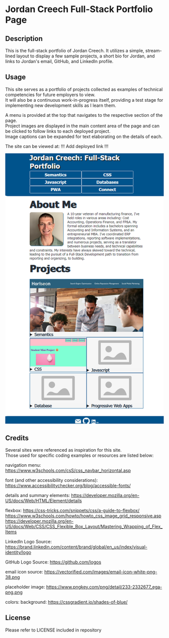 # Jordan Creech Full-Stack Portfolio Page

## Description

This is the full-stack portfolio of Jordan Creech. It utilizes a simple, stream-lined layout to display a few sample projects, a short bio for Jordan, and links to Jordan's email, GitHub, and LinkedIn profile.

## Usage

This site serves as a portfolio of projects collected as examples of technical competencies for future employers to view.  
It will also be a continuous work-in-progress itself, providing a test stage for implementing new development skills as I learn them.

A menu is provided at the top that navigates to the respective section of the page.  
Project images are displayed in the main content area of the page and can be clicked to follow links to each deployed project.  
Image captions can be expanded for text elaborating on the details of each.

The site can be viewed at: !!! Add deployed link !!!

![Screenshot of Jordan's Portfolio Page](assets/images/JCreech_Portfolio_Screenshot.png)

## Credits

Several sites were referenced as inspiration for this site.  
Those used for specific coding examples or resources are listed below:


navigation menu:
https://www.w3schools.com/csS/css_navbar_horizontal.asp

font (and other accessibility considerations):
https://www.accessibilitychecker.org/blog/accessible-fonts/

details and summary elements:
https://developer.mozilla.org/en-US/docs/Web/HTML/Element/details

flexbox:
https://css-tricks.com/snippets/css/a-guide-to-flexbox/
https://www.w3schools.com/howto/howto_css_image_grid_responsive.asp
https://developer.mozilla.org/en-US/docs/Web/CSS/CSS_Flexible_Box_Layout/Mastering_Wrapping_of_Flex_Items

LinkedIn Logo Source:
https://brand.linkedin.com/content/brand/global/en_us/index/visual-identity/logo

GitHub Logo Source:
https://github.com/logos

email icon source:
https://vectorified.com/images/email-icon-white-png-38.png

placeholder image:
https://www.pngkey.com/png/detail/233-2332677_ega-png.png

colors:
background: https://cssgradient.io/shades-of-blue/

## License

Please refer to LICENSE included in repository